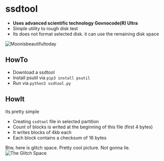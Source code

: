 # ssdtool
- **Uses advanced scientific technology Govnocode(R) Ultra**
- Simple utility to rough disk test
- Its does not format selected disk. it can use the remaining disk space
  
![Moonisbeautifultoday](https://github.com/rldv1/ssdtoolpy/assets/118821863/185bbbed-ad36-46eb-9f70-44d7923d7b45)

## HowTo
- Download a ssdtool
- Install psutil via `pip3 install psutil`
- Run via `python3 ssdtool.py`

## HowIt
Its pretty simple
- Creating `ssdtool` file in selected partition
- Count of blocks is writed at the beginning of this file (first 4 bytes)
- It writes blocks of 4kb each
- Each block contains a checksum of 16 bytes

Btw, here is glitch space. Pretty cool picture. Not gonna lie.
![The Glitch Space](https://github.com/maintenanceholder/ssdtoolpy/assets/150483268/630fa2d2-5a90-4b1e-a433-4c04a2052631)
